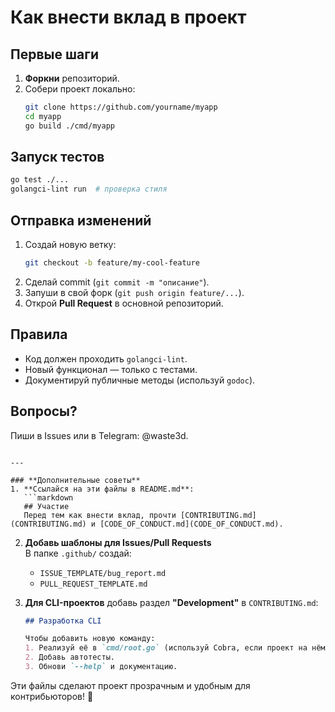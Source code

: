 # Как внести вклад в проект

## Первые шаги

1. **Форкни** репозиторий.  
2. Собери проект локально:  
   ```sh
   git clone https://github.com/yourname/myapp
   cd myapp
   go build ./cmd/myapp
   ```

## Запуск тестов  
```sh
go test ./...
golangci-lint run  # проверка стиля
```

## Отправка изменений  

1. Создай новую ветку:  
   ```sh
   git checkout -b feature/my-cool-feature
   ```  
2. Сделай commit (`git commit -m "описание"`).  
3. Запуши в свой форк (`git push origin feature/...`).  
4. Открой **Pull Request** в основной репозиторий.  

## Правила  

- Код должен проходить `golangci-lint`.  
- Новый функционал — только с тестами.  
- Документируй публичные методы (используй `godoc`).  

## Вопросы?  

Пиши в Issues или в Telegram: @waste3d.  
```

---

### **Дополнительные советы**  
1. **Ссылайся на эти файлы в README.md**:  
   ```markdown
   ## Участие  
   Перед тем как внести вклад, прочти [CONTRIBUTING.md](CONTRIBUTING.md) и [CODE_OF_CONDUCT.md](CODE_OF_CONDUCT.md).  
   ```  

2. **Добавь шаблоны для Issues/Pull Requests**  
   В папке `.github/` создай:  
   - `ISSUE_TEMPLATE/bug_report.md`  
   - `PULL_REQUEST_TEMPLATE.md`  

3. **Для CLI-проектов** добавь раздел **"Development"** в `CONTRIBUTING.md`:  
   ```markdown
   ## Разработка CLI  

   Чтобы добавить новую команду:  
   1. Реализуй её в `cmd/root.go` (используй Cobra, если проект на нём).  
   2. Добавь автотесты.  
   3. Обнови `--help` и документацию.  
   ```  

Эти файлы сделают проект прозрачным и удобным для контрибьюторов! 🚀